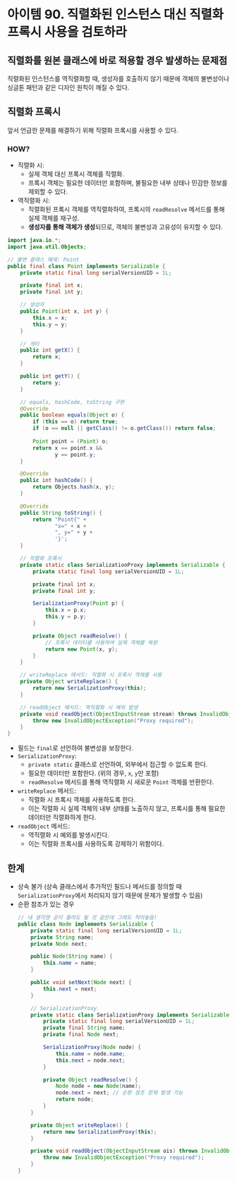# 아이템 90. 직렬화된 인스턴스 대신 직렬화 프록시 사용을 검토하라

## 직렬화를 원본 클래스에 바로 적용할 경우 발생하는 문제점

직렬화된 인스턴스를 역직렬화할 때, 생성자를 호출하지 않기 때문에 객체의 불변성이나 싱글톤 패턴과 같은 디자인 원칙이 깨질 수 있다.

## 직렬화 프록시

앞서 언급한 문제를 해결하기 위해 직렬화 프록시를 사용할 수 있다.

### HOW?

- 직렬화 시:
  - 실제 객체 대신 프록시 객체를 직렬화.
  - 프록시 객체는 필요한 데이터만 포함하며, 불필요한 내부 상태나 민감한 정보를 제외할 수 있다.
- 역직렬화 시:
  - 직렬화된 프록시 객체를 역직렬화하여, 프록시의 `readResolve` 메서드를 통해 실제 객체를 재구성.
  - **생성자를 통해 객체가 생성**되므로, 객체의 불변성과 고유성이 유지할 수 있다.

```java
import java.io.*;
import java.util.Objects;

// 불변 클래스 예제: Point
public final class Point implements Serializable {
    private static final long serialVersionUID = 1L;

    private final int x;
    private final int y;

    // 생성자
    public Point(int x, int y) {
        this.x = x;
        this.y = y;
    }

    // 게터
    public int getX() {
        return x;
    }

    public int getY() {
        return y;
    }

    // equals, hashCode, toString 구현
    @Override
    public boolean equals(Object o) {
        if (this == o) return true;
        if (o == null || getClass() != o.getClass()) return false;
        
        Point point = (Point) o;
        return x == point.x &&
               y == point.y;
    }

    @Override
    public int hashCode() {
        return Objects.hash(x, y);
    }

    @Override
    public String toString() {
        return "Point{" +
               "x=" + x +
               ", y=" + y +
               '}';
    }

    // 직렬화 프록시
    private static class SerializationProxy implements Serializable {
        private static final long serialVersionUID = 1L;

        private final int x;
        private final int y;

        SerializationProxy(Point p) {
            this.x = p.x;
            this.y = p.y;
        }

        private Object readResolve() {
            // 프록시 데이터를 사용하여 실제 객체를 복원
            return new Point(x, y);
        }
    }

    // writeReplace 메서드: 직렬화 시 프록시 객체를 사용
    private Object writeReplace() {
        return new SerializationProxy(this);
    }

    // readObject 메서드: 역직렬화 시 예외 발생
    private void readObject(ObjectInputStream stream) throws InvalidObjectException {
        throw new InvalidObjectException("Proxy required");
    }
}
```

- 필드는 `final`로 선언하여 불변성을 보장한다.
- `SerializationProxy`:
  - `private static` 클래스로 선언하여, 외부에서 접근할 수 없도록 한다.
  - 필요한 데이터만 포함한다. (위의 경우, `x`, `y`만 포함)
  - `readResolve` 메서드를 통해 역직렬화 시 새로운 `Point` 객체를 반환한다.
- `writeReplace` 메서드:
  - 직렬화 시 프록시 객체를 사용하도록 한다.
  - 이는 직렬화 시 실제 객체의 내부 상태를 노출하지 않고, 프록시를 통해 필요한 데이터만 직렬화하게 한다.
- `readObject` 메서드:
  - 역직렬화 시 예외를 발생시킨다.
  - 이는 직렬화 프록시를 사용하도록 강제하기 위함이다.

## 한계

- 상속 불가 (상속 클래스에서 추가적인 필드나 메서드를 정의할 때 `SerializationProxy`에서 처리되지 않기 때문에 문제가 발생할 수 있음)
- 순환 참조가 있는 경우
    ```java
    // 내 생각엔 굳이 몰라도 될 것 같은데 그래도 적어놓음!
    public class Node implements Serializable {
        private static final long serialVersionUID = 1L;
        private String name;
        private Node next;
    
        public Node(String name) {
            this.name = name;
        }
    
        public void setNext(Node next) {
            this.next = next;
        }
    
        // SerializationProxy
        private static class SerializationProxy implements Serializable {
            private static final long serialVersionUID = 1L;
            private final String name;
            private final Node next;
    
            SerializationProxy(Node node) {
                this.name = node.name;
                this.next = node.next;
            }
    
            private Object readResolve() {
                Node node = new Node(name);
                node.next = next; // 순환 참조 문제 발생 가능
                return node;
            }
        }
    
        private Object writeReplace() {
            return new SerializationProxy(this);
        }
    
        private void readObject(ObjectInputStream ois) throws InvalidObjectException {
            throw new InvalidObjectException("Proxy required");
        }
    }
    ```
